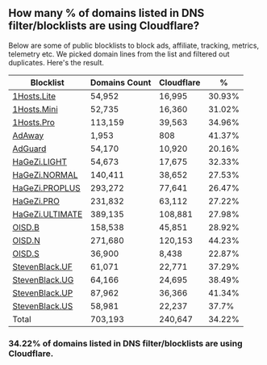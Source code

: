 ## How many % of domains listed in DNS filter/blocklists are using Cloudflare?


Below are some of public blocklists to block ads, affiliate, tracking, metrics, telemetry etc.
We picked domain lines from the list and filtered out duplicates.
Here's the result.


| Blocklist | Domains Count | Cloudflare | % |
| --- | --- | --- | --- |
| [1Hosts.Lite](https://raw.githubusercontent.com/badmojr/1Hosts/master/Lite/hosts.win) | 54,952 | 16,995 | 30.93% |
| [1Hosts.Mini](https://raw.githubusercontent.com/badmojr/1Hosts/master/mini/hosts.win) | 52,735 | 16,360 | 31.02% |
| [1Hosts.Pro](https://raw.githubusercontent.com/badmojr/1Hosts/master/Pro/hosts.win) | 113,159 | 39,563 | 34.96% |
| [AdAway](https://raw.githubusercontent.com/AdAway/adaway.github.io/master/hosts.txt) | 1,953 | 808 | 41.37% |
| [AdGuard](https://adguardteam.github.io/AdGuardSDNSFilter/Filters/filter.txt) | 54,170 | 10,920 | 20.16% |
| [HaGeZi.LIGHT](https://raw.githubusercontent.com/hagezi/dns-blocklists/main/hosts/light.txt) | 54,673 | 17,675 | 32.33% |
| [HaGeZi.NORMAL](https://raw.githubusercontent.com/hagezi/dns-blocklists/main/hosts/multi.txt) | 140,411 | 38,652 | 27.53% |
| [HaGeZi.PROPLUS](https://raw.githubusercontent.com/hagezi/dns-blocklists/main/hosts/pro.plus.txt) | 293,272 | 77,641 | 26.47% |
| [HaGeZi.PRO](https://raw.githubusercontent.com/hagezi/dns-blocklists/main/hosts/pro.txt) | 231,832 | 63,112 | 27.22% |
| [HaGeZi.ULTIMATE](https://raw.githubusercontent.com/hagezi/dns-blocklists/main/hosts/ultimate.txt) | 389,135 | 108,881 | 27.98% |
| [OISD.B](https://big.oisd.nl/dnsmasq) | 158,538 | 45,851 | 28.92% |
| [OISD.N](https://nsfw.oisd.nl/dnsmasq) | 271,680 | 120,153 | 44.23% |
| [OISD.S](https://small.oisd.nl/dnsmasq) | 36,900 | 8,438 | 22.87% |
| [StevenBlack.UF](https://raw.githubusercontent.com/StevenBlack/hosts/master/alternates/fakenews/hosts) | 61,071 | 22,771 | 37.29% |
| [StevenBlack.UG](https://raw.githubusercontent.com/StevenBlack/hosts/master/alternates/gambling/hosts) | 64,166 | 24,695 | 38.49% |
| [StevenBlack.UP](https://raw.githubusercontent.com/StevenBlack/hosts/master/alternates/porn/hosts) | 87,962 | 36,366 | 41.34% |
| [StevenBlack.US](https://raw.githubusercontent.com/StevenBlack/hosts/master/alternates/social/hosts) | 58,981 | 22,237 | 37.7% |
| Total | 703,193 | 240,647 | 34.22% |


### 34.22% of domains listed in DNS filter/blocklists are using Cloudflare.